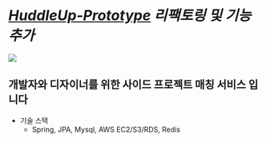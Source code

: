 # ***[HuddleUp-Prototype](https://github.com/Hanghae7E/HangHae7E_BE) 리팩토링 및 기능 추가***
![](https://user-images.githubusercontent.com/49186181/182083484-3afd3ba2-1734-47e3-83fd-36df56a16696.png)

## 개발자와 디자이너를 위한 사이드 프로젝트 매칭 서비스 입니다

- 기술 스택
  - Spring, JPA, Mysql, AWS EC2/S3/RDS, Redis
